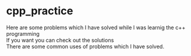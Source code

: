 # cpp_practice
Here are some problems which I have solved while I was learnig the c++ programming<br>
If you want you can check out the solutions<br>
There are some common uses of problems which I have solved.
